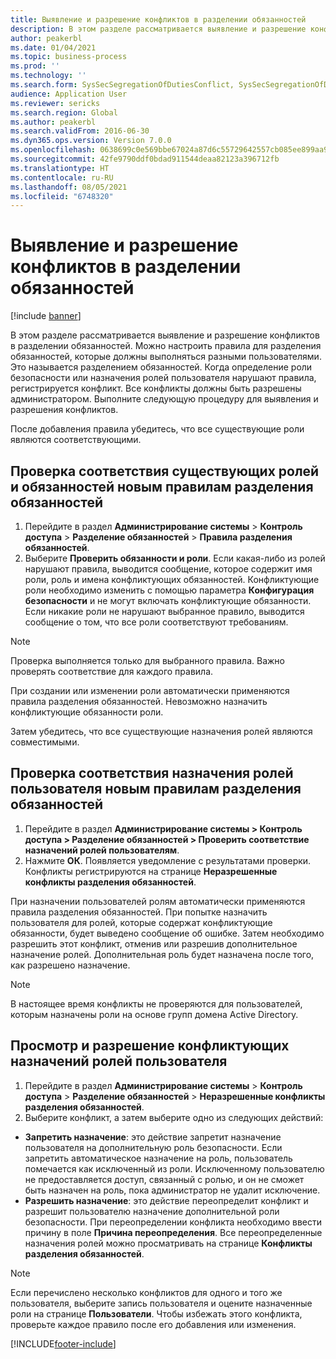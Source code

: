 ```yaml
---
title: Выявление и разрешение конфликтов в разделении обязанностей
description: В этом разделе рассматривается выявление и разрешение конфликтов в разделении обязанностей.
author: peakerbl
ms.date: 01/04/2021
ms.topic: business-process
ms.prod: ''
ms.technology: ''
ms.search.form: SysSecSegregationOfDutiesConflict, SysSecSegregationOfDutiesRule
audience: Application User
ms.reviewer: sericks
ms.search.region: Global
ms.author: peakerbl
ms.search.validFrom: 2016-06-30
ms.dyn365.ops.version: Version 7.0.0
ms.openlocfilehash: 0638699c0e569bbe67024a87d6c55729642557cb085ee899aa98aa0022b12840
ms.sourcegitcommit: 42fe9790ddf0bdad911544deaa82123a396712fb
ms.translationtype: HT
ms.contentlocale: ru-RU
ms.lasthandoff: 08/05/2021
ms.locfileid: "6748320"
---
```

# <a name="identify-and-resolve-conflicts-in-segregation-of-duties"></a>Выявление и разрешение конфликтов в разделении обязанностей

[!include [banner](../../includes/banner.md)]

В этом разделе рассматривается выявление и разрешение конфликтов в разделении обязанностей. Можно настроить правила для разделения обязанностей, которые должны выполняться разными пользователями. Это называется разделением обязанностей. Когда определение роли безопасности или назначения ролей пользователя нарушают правила, регистрируется конфликт. Все конфликты должны быть разрешены администратором. Выполните следующую процедуру для выявления и разрешения конфликтов.

После добавления правила убедитесь, что все существующие роли являются соответствующими. 

## <a name="verify-that-existing-roles-and-duties-comply-with-new-rules-for-segregation-of-duties"></a>Проверка соответствия существующих ролей и обязанностей новым правилам разделения обязанностей
1. Перейдите в раздел **Администрирование системы** > **Контроль доступа** > **Разделение обязанностей** > **Правила разделения обязанностей**.
3. Выберите **Проверить обязанности и роли**. Если какая-либо из ролей нарушают правила, выводится сообщение, которое содержит имя роли, роль и имена конфликтующих обязанностей. Конфликтующие роли необходимо изменить с помощью параметра **Конфигурация безопасности** и не могут включать конфликтующие обязанности. Если никакие роли не нарушают выбранное правило, выводится сообщение о том, что все роли соответствуют требованиям.   

> [!NOTE]
> Проверка выполняется только для выбранного правила. Важно проверять соответствие для каждого правила.   

При создании или изменении роли автоматически применяются правила разделения обязанностей. Невозможно назначить конфликтующие обязанности роли.

Затем убедитесь, что все существующие назначения ролей являются совместимыми.

## <a name="verify-that-user-role-assignments-comply-with-new-rules-for-segregation-of-duties"></a>Проверка соответствия назначения ролей пользователя новым правилам разделения обязанностей
1. Перейдите в раздел **Администрирование системы > Контроль доступа > Разделение обязанностей > Проверить соответствие назначений ролей пользователям**.
2. Нажмите **ОК**. Появляется уведомление с результатами проверки. Конфликты регистрируются на странице **Неразрешенные конфликты разделения обязанностей**.   

При назначении пользователей ролям автоматически применяются правила разделения обязанностей. При попытке назначить пользователя для ролей, которые содержат конфликтующие обязанности, будет выведено сообщение об ошибке. Затем необходимо разрешить этот конфликт, отменив или разрешив дополнительное назначение ролей. Дополнительная роль будет назначена после того, как разрешено назначение. 

> [!NOTE]
> В настоящее время конфликты не проверяются для пользователей, которым назначены роли на основе групп домена Active Directory.

## <a name="view-and-resolve-conflicting-user-role-assignments"></a>Просмотр и разрешение конфликтующих назначений ролей пользователя
1. Перейдите в раздел **Администрирование системы** > **Контроль доступа** > **Разделение обязанностей** > **Неразрешенные конфликты разделения обязанностей**. 
2. Выберите конфликт, а затем выберите одно из следующих действий: 

  - **Запретить назначение**: это действие запретит назначение пользователя на дополнительную роль безопасности. Если запретить автоматическое назначение на роль, пользователь помечается как исключенный из роли. Исключенному пользователю не предоставляется доступ, связанный с ролью, и он не сможет быть назначен на роль, пока администратор не удалит исключение. 
-  **Разрешить назначение**: это действие переопределит конфликт и разрешит пользователю назначение дополнительной роли безопасности. При переопределении конфликта необходимо ввести причину в поле **Причина переопределения**. Все переопределенные назначения ролей можно просматривать на странице **Конфликты разделения обязанностей**.  

> [!NOTE]
> Если перечислено несколько конфликтов для одного и того же пользователя, выберите запись пользователя и оцените назначенные роли на странице **Пользователи**. Чтобы избежать этого конфликта, проверьте каждое правило после его добавления или изменения.


[!INCLUDE[footer-include](../../../../includes/footer-banner.md)]